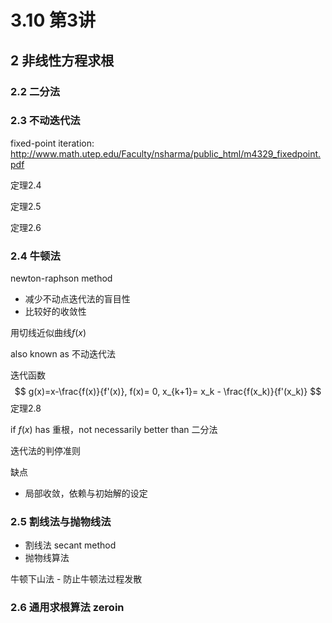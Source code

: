 # 3.10 第3讲

## 2 非线性方程求根

### 2.2 二分法

### 2.3 不动迭代法 

fixed-point iteration: http://www.math.utep.edu/Faculty/nsharma/public_html/m4329_fixedpoint.pdf

定理2.4

定理2.5

定理2.6

### 2.4 牛顿法

newton-raphson method

- 减少不动点迭代法的盲目性
- 比较好的收敛性

用切线近似曲线$f(x)$

also known as 不动迭代法

迭代函数
$$
g(x)=x-\frac{f(x)}{f'(x)}, f(x)= 0, x_{k+1}= x_k - \frac{f(x_k)}{f'(x_k)}
$$
定理2.8

if $f(x)$ has 重根，not necessarily better than 二分法

迭代法的判停准则

缺点

- 局部收敛，依赖与初始解的设定

### 2.5 割线法与抛物线法

- 割线法 secant method 
- 抛物线算法 

牛顿下山法 - 防止牛顿法过程发散

### 2.6 通用求根算法 zeroin




